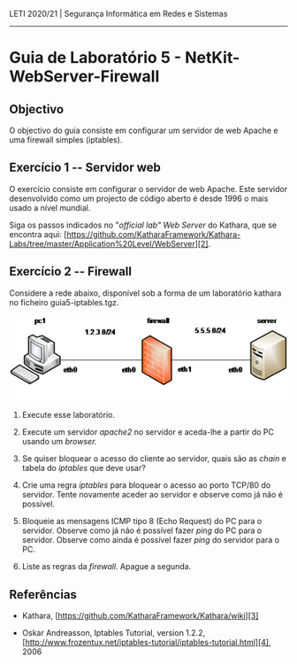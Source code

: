 LETI 2020/21 | Segurança Informática em Redes e Sistemas

---

# Guia de Laboratório 5 - NetKit-WebServer-Firewall

## Objectivo

O objectivo do guia consiste em configurar um servidor de web Apache e
uma firewall simples (iptables).

## Exercício 1 -- Servidor web

O exercício consiste em configurar o servidor de web Apache. Este
servidor desenvolvido como um projecto de código aberto é desde 1996 o
mais usado a nível mundial.

Siga os passos indicados no "*official lab" Web Server* do Kathara, que
se encontra aqui:
[https://github.com/KatharaFramework/Kathara-Labs/tree/master/Application%20Level/WebServer][2].

## Exercício 2 -- Firewall

Considere a rede abaixo, disponível sob a forma de um laboratório kathara
no ficheiro guia5-iptables.tgz.

![Topologia de Rede][1]

1.  Execute esse laboratório.

2.  Execute um servidor *apache2* no servidor e aceda-lhe a partir do PC
    usando um *browser.*

3.  Se quiser bloquear o acesso do cliente ao servidor, quais são as
    *chain* e tabela do *iptables* que deve usar?

4.  Crie uma regra *iptables* para bloquear o acesso ao porto TCP/80 do
    servidor. Tente novamente aceder ao servidor e observe como já não é
    possível.

5.  Bloqueie as mensagens ICMP tipo 8 (Echo Request) do PC para o
    servidor. Observe como já não é possível fazer *ping* do PC para o
    servidor. Observe como ainda é possível fazer *ping* do servidor
    para o PC.

6.  Liste as regras da *firewall.* Apague a segunda.

## Referências

-   Kathara, [https://github.com/KatharaFramework/Kathara/wiki][3]

-   Oskar Andreasson, Iptables Tutorial, version 1.2.2,
    [http://www.frozentux.net/iptables-tutorial/iptables-tutorial.html][4],
    2006

  [1]: media/topologia-de-rede.png
  [2]: https://github.com/KatharaFramework/Kathara-Labs/tree/master/Application%20Level/WebServer
  [3]: https://github.com/KatharaFramework/Kathara/wiki
  [4]: http://www.frozentux.net/iptables-tutorial/iptables-tutorial.html
